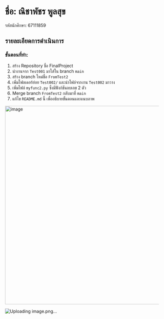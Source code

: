 # ชื่อ: ณิชาพัชร พูลสุข
รหัสนักศึกษา: 67111859

##  รายละเอียดการดำเนินการ

###  ขั้นตอนที่ทำ:
1. สร้าง Repository ชื่อ FinalProject
2. นำงานจาก `Test001` มาใส่ใน branch `main`
3. สร้าง branch ใหม่ชื่อ `FromTest2`
4. เพิ่มโฟลเดอร์ย่อย `Test002/` และนำไฟล์จากงาน `Test002` มาวาง
5. เพิ่มไฟล์ `myfunc2.py` ซึ่งมีฟังก์ชันลบเลข 2 ตัว
6. Merge branch `FromTest2` กลับมาที่ `main`
7. แก้ไข `README.md` นี้ เพื่ออธิบายขั้นตอนและแนบภาพ
<img width="939" height="649" alt="image" src="https://github.com/user-attachments/assets/bf015857-e4fa-401d-bf03-520ad40597cd" />

![Uploading image.png…]()
